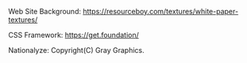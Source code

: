 Web Site Background:
https://resourceboy.com/textures/white-paper-textures/

CSS Framework:
https://get.foundation/

Nationalyze:
Copyright(C) Gray Graphics.
